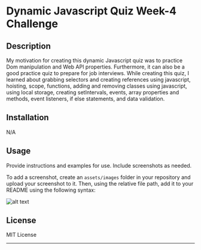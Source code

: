 # Dynamic Javascript Quiz Week-4 Challenge

## Description

My motivation for creating this dynamic Javascript quiz was to practice Dom manipulation and Web API properties. 
Furthermore, it can also be a good practice quiz to prepare for job interviews. While creating this quiz, I learned 
about grabbing selectors and creating references using javascript, hoisting, scope, functions, adding and removing classes using javascript, using local storage, creating setIntervals, events, array properties and methods, event listeners, if else statements, and data validation. 

## Installation

N/A

## Usage

Provide instructions and examples for use. Include screenshots as needed.

To add a screenshot, create an `assets/images` folder in your repository and upload your screenshot to it. Then, using the relative file path, add it to your README using the following syntax:

![alt text](assets/images/screenshot.png)


## License

MIT License

---
